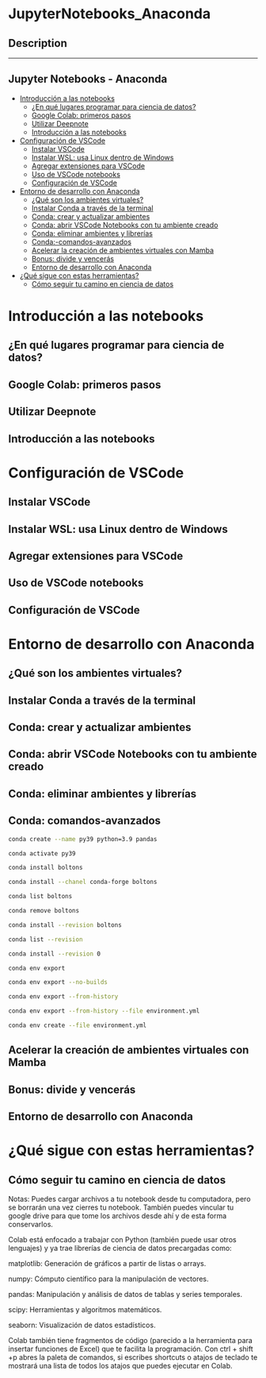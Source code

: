 # JupyterNotebooks_Anaconda

## Description

----

## Jupyter Notebooks - Anaconda 


   * [Introducción a las notebooks
](#introducción-a-las-notebooks)
      * [¿En qué lugares programar para ciencia de datos?](#¿En-qué-lugares-programar-para-ciencia-de-datos?)
      * [Google Colab: primeros pasos](#google-colab-primeros-pasos)
      * [Utilizar Deepnote](#utilizar-deepnote)
      * [Introducción a las notebooks](#introducción-a-las-notebooks)
   * [Configuración de VSCode
](#configuración-de-vscode)
      * [Instalar VSCode](#instalar-vscode)
      * [Instalar WSL: usa Linux dentro de Windows](#instalar-WSL:-usa-Linux-dentro-de-Windows)
      * [Agregar extensiones para VSCode](#agregar-extensiones-para-vscode)
      * [Uso de VSCode notebooks](#uso-de-vscode-notebooks)
      * [Configuración de VSCode](#configuración-de-vscode)
   * [Entorno de desarrollo con Anaconda
](#entorno-de-desarrollo-con-anaconda)
      * [¿Qué son los ambientes virtuales?](#¿Qué-son-los-ambientes-virtuales?)
      * [Instalar Conda a través de la terminal](#instalar-conda-a-través-de-la-terminal)
      * [Conda: crear y actualizar ambientes](#Conda:-crear-y-actualizar-ambientes)
      * [Conda: abrir VSCode Notebooks con tu ambiente creado](#Conda:-abrir-VSCode-Notebooks-con-tu-ambiente-creado)
      * [Conda: eliminar ambientes y librerías](#Conda:-eliminar-ambientes-y-librerías) 
      * [Conda:-comandos-avanzados](#Conda:-comandos-avanzados)  
      * [Acelerar la creación de ambientes virtuales con Mamba](#Acelerar-la-creación-de-ambientes-virtuales-con-Mamba)  
      * [Bonus: divide y vencerás](#Bonus:-divide-y-vencerás) 
      * [Entorno de desarrollo con Anaconda](#Entorno-de-desarrollo-con-Anaconda) 
   * [¿Qué sigue con estas herramientas?
](#¿Qué-sigue-con-estas-herramientas?)
      * [Cómo seguir tu camino en ciencia de datos](#Cómo-seguir-tu-camino-en-ciencia-dedatos) 


Introducción a las notebooks
============

¿En qué lugares programar para ciencia de datos?
-----------

Google Colab: primeros pasos
-----------

Utilizar Deepnote
-----------

Introducción a las notebooks
-----------





Configuración de VSCode
============


Instalar VSCode
-----------

Instalar WSL: usa Linux dentro de Windows
-----------

Agregar extensiones para VSCode
-----------

Uso de VSCode notebooks
-----------

Configuración de VSCode
-----------



Entorno de desarrollo con Anaconda
============

¿Qué son los ambientes virtuales?
-----------

Instalar Conda a través de la terminal
-----------

Conda: crear y actualizar ambientes
-----------

Conda: abrir VSCode Notebooks con tu ambiente creado
-----------

Conda: eliminar ambientes y librerías
-----------

Conda: comandos-avanzados
-----------

```bash
conda create --name py39 python=3.9 pandas
```
```bash
conda activate py39 
```
```bash
conda install boltons 
```
```bash
conda install --chanel conda-forge boltons 
```
```bash
conda list boltons 
```
```bash
conda remove boltons 
```
```bash
conda install --revision boltons 
```
```bash
conda list --revision 
```
```bash
conda install --revision 0
```
```bash
conda env export
```
```bash
conda env export --no-builds
```
```bash
conda env export --from-history
```
```bash
conda env export --from-history --file environment.yml
```
```bash
conda env create --file environment.yml

```
Acelerar la creación de ambientes virtuales con Mamba
-----------

Bonus: divide y vencerás
-----------


Entorno de desarrollo con Anaconda
-----------




¿Qué sigue con estas herramientas?
============


Cómo seguir tu camino en ciencia de datos
-----------




















Notas:
Puedes cargar archivos a tu notebook desde tu computadora, pero se borrarán una vez cierres tu notebook. También puedes vincular tu google drive para que tome los archivos desde ahí y de esta forma conservarlos.

Colab está enfocado a trabajar con Python (también puede usar otros lenguajes) y ya trae librerías de ciencia de datos precargadas como:

matplotlib: Generación de gráficos a partir de listas o arrays.

numpy: Cómputo científico para la manipulación de vectores.

pandas: Manipulación y análisis de datos de tablas y series temporales.

scipy: Herramientas y algoritmos matemáticos.

seaborn: Visualización de datos estadísticos.

Colab también tiene fragmentos de código (parecido a la herramienta para insertar funciones de Excel) que te facilita la programación.
Con ctrl + shift +p abres la paleta de comandos, si escribes shortcuts o atajos de teclado te mostrará una lista de todos los atajos que puedes ejecutar en Colab.